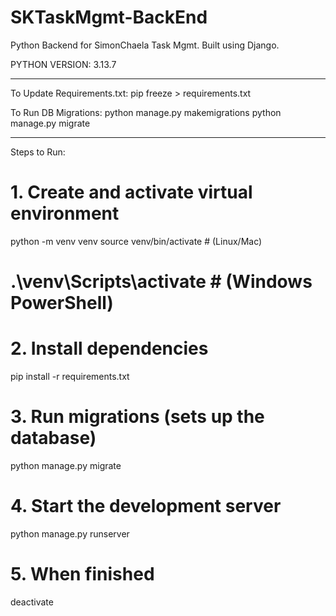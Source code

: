 # SKTaskMgmt-BackEnd
Python Backend for SimonChaela Task Mgmt. Built using Django.

PYTHON VERSION: 3.13.7

---
To Update Requirements.txt:
pip freeze > requirements.txt

To Run DB Migrations:
python manage.py makemigrations
python manage.py migrate

---
Steps to Run:
# 1. Create and activate virtual environment
python -m venv venv
source venv/bin/activate   # (Linux/Mac)
# .\venv\Scripts\activate  # (Windows PowerShell)

# 2. Install dependencies
pip install -r requirements.txt

# 3. Run migrations (sets up the database)
python manage.py migrate

# 4. Start the development server
python manage.py runserver

# 5. When finished
deactivate
